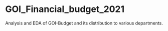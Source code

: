 # GOI_Financial_budget_2021
Analysis and EDA of GOI-Budget and its distribution to various departments.
